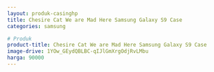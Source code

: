```yaml
---
layout: produk-casinghp
title: Chesire Cat We are Mad Here Samsung Galaxy S9 Case
categories: samsung

# Produk
product-title: Chesire Cat We are Mad Here Samsung Galaxy S9 Case
image-drive: 1YOw_GEydQBLBC-qIJlGmXrgOdjRvLMbu
harga: 90000
---
```

